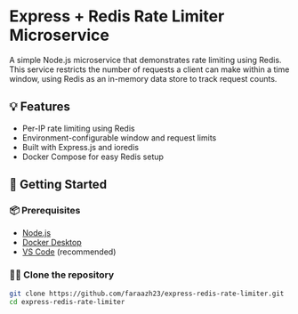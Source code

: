 # Express + Redis Rate Limiter Microservice

A simple Node.js microservice that demonstrates rate limiting using Redis. This service restricts the number of requests a client can make within a time window, using Redis as an in-memory data store to track request counts.

## 💡 Features

- Per-IP rate limiting using Redis
- Environment-configurable window and request limits
- Built with Express.js and ioredis
- Docker Compose for easy Redis setup

## 🚀 Getting Started

### 📦 Prerequisites

- [Node.js](https://nodejs.org/)
- [Docker Desktop](https://www.docker.com/products/docker-desktop)
- [VS Code](https://code.visualstudio.com/) (recommended)

### 🧑‍💻 Clone the repository

```bash
git clone https://github.com/faraazh23/express-redis-rate-limiter.git
cd express-redis-rate-limiter
